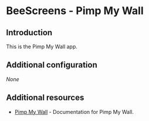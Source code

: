 # **BeeScreens** - Pimp My Wall

## Introduction

This is the Pimp My Wall app.

## Additional configuration

_None_

## Additional resources

- [Pimp My Wall](../../apps/pimp-my-wall) - Documentation for Pimp My Wall.

